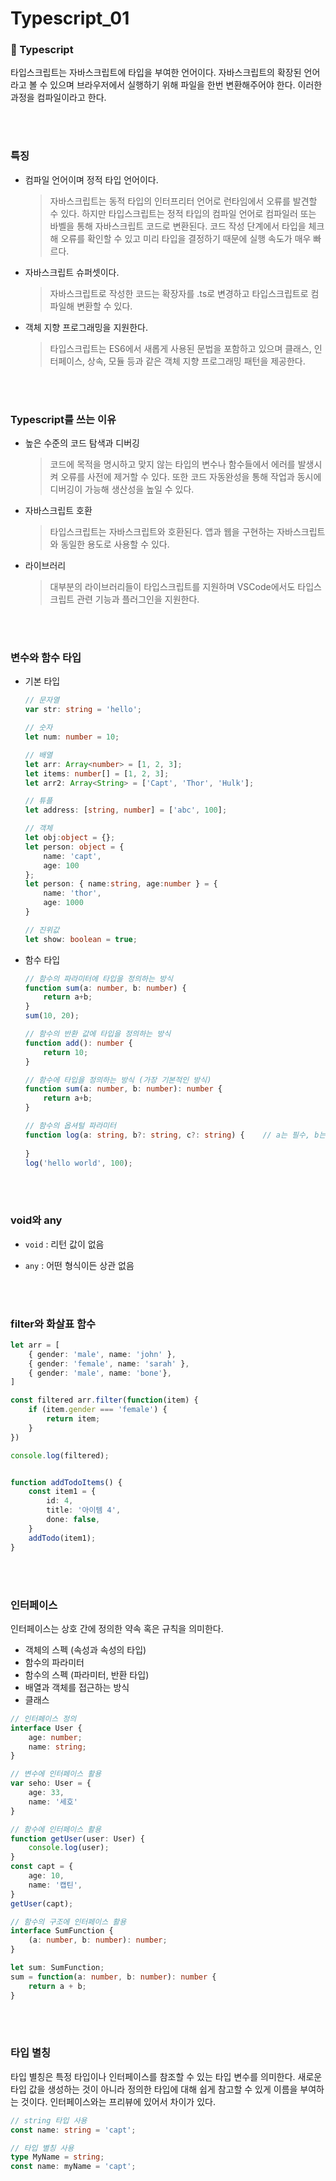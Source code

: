 # Typescript_01

### 📑 Typescript

타입스크립트는 자바스크립트에 타입을 부여한 언어이다. 자바스크립트의 확장된 언어라고 볼 수 있으며 브라우저에서 실행하기 위해 파일을 한번 변환해주어야 한다. 이러한 과정을 컴파일이라고 한다.

</br>
</br>

### 특징

- 컴파일 언어이며 정적 타입 언어이다.

  > 자바스크립트는 동적 타입의 인터프리터 언어로 런타임에서 오류를 발견할 수 있다. 하지만 타입스크립트는 정적 타입의 컴파일 언어로 컴파일러 또는 바벨을 통해 자바스크립트 코드로 변환된다. 코드 작성 단계에서 타입을 체크해 오류를 확인할 수 있고 미리 타입을 결정하기 때문에 실행 속도가 매우 빠르다.

- 자바스크립트 슈퍼셋이다.

  > 자바스크립트로 작성한 코드는 확장자를 .ts로 변경하고 타입스크립트로 컴파일해 변환할 수 있다.

- 객체 지향 프로그래밍을 지원한다.

  > 타입스크립트는 ES6에서 새롭게 사용된 문법을 포함하고 있으며 클래스, 인터페이스, 상속, 모듈 등과 같은 객체 지향 프로그래밍 패턴을 제공한다.

</br>
</br>

### Typescript를 쓰는 이유

- 높은 수준의 코드 탐색과 디버깅

  > 코드에 목적을 명시하고 맞지 않는 타입의 변수나 함수들에서 에러를 발생시켜 오류를 사전에 제거할 수 있다. 또한 코드 자동완성을 통해 작업과 동시에 디버깅이 가능해 생산성을 높일 수 있다.

- 자바스크립트 호환

  > 타입스크립트는 자바스크립트와 호환된다. 앱과 웹을 구현하는 자바스크립트와 동일한 용도로 사용할 수 있다.

- 라이브러리

  > 대부분의 라이브러리들이 타입스크립트를 지원하며 VSCode에서도 타입스크립트 관련 기능과 플러그인을 지원한다.

</br>
</br>

### 변수와 함수 타입

- 기본 타입

  ```typescript
  // 문자열
  var str: string = 'hello';
  
  // 숫자
  let num: number = 10;
  
  // 배열
  let arr: Array<number> = [1, 2, 3];
  let items: number[] = [1, 2, 3];
  let arr2: Array<String> = ['Capt', 'Thor', 'Hulk'];
  
  // 튜플
  let address: [string, number] = ['abc', 100];
  
  // 객체
  let obj:object = {};
  let person: object = {
      name: 'capt',
      age: 100
  };
  let person: { name:string, age:number } = {
      name: 'thor',
      age: 1000
  }
  
  // 진위값
  let show: boolean = true;
  ```

- 함수 타입

  ```typescript
  // 함수의 파라미터에 타입을 정의하는 방식
  function sum(a: number, b: number) {
      return a+b;
  }
  sum(10, 20);
  
  // 함수의 반환 값에 타입을 정의하는 방식
  function add(): number {
      return 10;
  }
  
  // 함수에 타입을 정의하는 방식 (가장 기본적인 방식)
  function sum(a: number, b: number): number {
      return a+b;
  }
  
  // 함수의 옵셔털 파라미터
  function log(a: string, b?: string, c?: string) {    // a는 필수, b는 선택
      
  }
  log('hello world', 100);
  ```

</br>
</br>

### void와 any

- `void` : 리턴 값이 없음

- `any` : 어떤 형식이든 상관 없음

</br>
</br>

### filter와 화살표 함수

```typescript
let arr = [
    { gender: 'male', name: 'john' },
    { gender: 'female', name: 'sarah' },
    { gender: 'male', name: 'bone'},
]

const filtered arr.filter(function(item) {
    if (item.gender === 'female') {
        return item;
    }
})

console.log(filtered);


function addTodoItems() {
    const item1 = {
        id: 4,
        title: '아이템 4',
        done: false,
    }
    addTodo(item1);
}
```

</br>
</br>

### 인터페이스

인터페이스는 상호 간에 정의한 약속 혹은 규칙을 의미한다.

- 객체의 스펙 (속성과 속성의 타입)
- 함수의 파라미터
- 함수의 스펙 (파라미터, 반환 타입)
- 배열과 객체를 접근하는 방식
- 클래스

```typescript
// 인터페이스 정의
interface User {
    age: number;
    name: string;
}

// 변수에 인터페이스 활용
var seho: User = {
    age: 33,
    name: '세호'
}

// 함수에 인터페이스 활용
function getUser(user: User) {
    console.log(user);
}
const capt = {
    age: 10,
    name: '캡틴',
}
getUser(capt);

// 함수의 구조에 인터페이스 활용
interface SumFunction {
    (a: number, b: number): number;
}

let sum: SumFunction;
sum = function(a: number, b: number): number {
    return a + b;
}
```

</br>
</br>

### 타입 별칭

타입 별칭은 특정 타입이나 인터페이스를 참조할 수 있는 타입 변수를 의미한다. 새로운 타입 값을 생성하는 것이 아니라 정의한 타입에 대해 쉽게 참고할 수 있게 이름을 부여하는 것이다. 인터페이스와는 프리뷰에 있어서 차이가 있다.

```typescript
// string 타입 사용
const name: string = 'capt';

// 타입 별칭 사용
type MyName = string;
const name: myName = 'capt';
```

